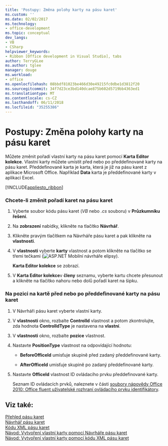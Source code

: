 ```yaml
---
title: 'Postupy: Změna polohy karty na pásu karet'
ms.custom: ''
ms.date: 02/02/2017
ms.technology:
- office-development
ms.topic: conceptual
dev_langs:
- VB
- CSharp
helpviewer_keywords:
- Ribbon [Office development in Visual Studio], tabs
author: TerryGLee
ms.author: tglee
manager: douge
ms.workload:
- office
ms.openlocfilehash: 08bbdf81023be466d30e49215fc0dbe1d3812f20
ms.sourcegitcommit: 34f7d23ce3bd140dcae875b602d5719bb4363ed1
ms.translationtype: MT
ms.contentlocale: cs-CZ
ms.lasthandoff: 06/11/2018
ms.locfileid: "35255386"
---
```

# <a name="how-to-change-the-position-of-a-tab-on-the-ribbon"></a>Postupy: Změna polohy karty na pásu karet
  Můžete změnit pořadí vlastní karty na pásu karet pomocí **Karta Editor kolekce**. Vlastní karty můžete umístit před nebo po předdefinované karty na pásu karet. Předdefinované karta je karta, která je již na pásu karet z aplikace Microsoft Office. Například **Data** karta je předdefinované karty v aplikaci Excel.  
  
 [!INCLUDE[appliesto_ribbon](../vsto/includes/appliesto-ribbon-md.md)]  
  
### <a name="to-change-the-order-of-tabs-on-the-ribbon"></a>Chcete-li změnit pořadí karet na pásu karet  
  
1.  Vyberte soubor kódu pásu karet (*VB* nebo *.cs* souboru) v **Průzkumníku řešení**.  
  
2.  Na **zobrazení** nabídky, klikněte na tlačítko **Návrhář**.  
  
3.  Klikněte pravým tlačítkem na Návrháře pásu karet a pak klikněte na **vlastnosti**.  
  
4.  V **vlastnosti** vyberte **karty** vlastnost a potom klikněte na tlačítko se třemi tečkami (![ASP.NET Mobilní návrháře elipsy](../sharepoint/media/mwellipsis.gif "ASP.NET Mobile Návrhář elipsy")).  
  
     **Karta Editor kolekce** se zobrazí.  
  
5.  V **Karta Editor kolekce**v **členy** seznamu, vyberte kartu chcete přesunout a klikněte na tlačítko nahoru nebo dolů pořadí karet na šipku.  
  
### <a name="to-position-a-tab-before-or-after-a-built-in-tab-on-the-ribbon"></a>Na pozici na kartě před nebo po předdefinované karty na pásu karet  
  
1.  V Návrháři pásu karet vyberte vlastní karty.  
  
2.  V **vlastnosti** okno, rozbalte **ControlId** vlastnost a potom zkontrolujte, zda hodnota **ControlIdType** je nastavena na **vlastní**.  
  
3.  V **vlastnosti** okno, rozbalte **pozice** vlastnost.  
  
4.  Nastavte **PositionType** vlastnost na odpovídající hodnotu:  
  
    -   **BeforeOfficeId** umisťuje skupině před zadaný předdefinované karty.  
  
    -   **AfterOfficeId** umisťuje skupině po zadaný předdefinované karty.  
  
5.  Nastavte **OfficeId** vlastnost ID ovládacího prvku předdefinované karty.  
  
     Seznam ID ovládacích prvků, naleznete v části [soubory nápovědy Office 2010: Office fluent uživatelské rozhraní ovládacího prvku identifikátory](http://go.microsoft.com/fwlink/?LinkID=181052).  
  
## <a name="see-also"></a>Viz také:  
 [Přehled pásu karet](../vsto/ribbon-overview.md)   
 [Návrhář pásu karet](../vsto/ribbon-designer.md)   
 [Kódu XML pásu karet](../vsto/ribbon-xml.md)   
 [Návod: Vytvoření vlastní karty pomocí Návrháře pásu karet](../vsto/walkthrough-creating-a-custom-tab-by-using-the-ribbon-designer.md)   
 [Návod: Vytvoření vlastní karty pomocí kódu XML pásu karet](../vsto/walkthrough-creating-a-custom-tab-by-using-ribbon-xml.md)  
  
  